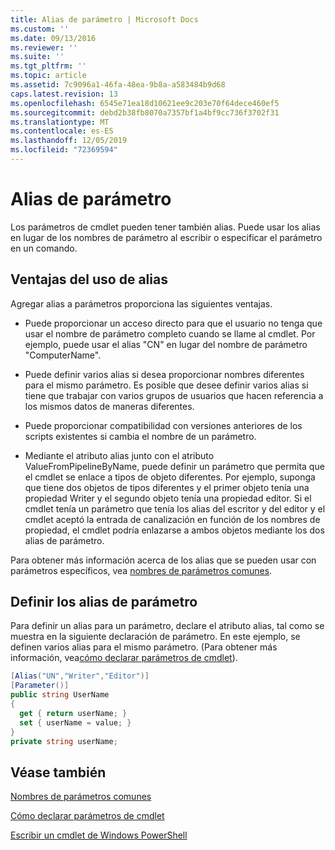 ```yaml
---
title: Alias de parámetro | Microsoft Docs
ms.custom: ''
ms.date: 09/13/2016
ms.reviewer: ''
ms.suite: ''
ms.tgt_pltfrm: ''
ms.topic: article
ms.assetid: 7c9096a1-46fa-48ea-9b8a-a583484b9d68
caps.latest.revision: 13
ms.openlocfilehash: 6545e71ea18d10621ee9c203e70f64dece460ef5
ms.sourcegitcommit: debd2b38fb8070a7357bf1a4bf9cc736f3702f31
ms.translationtype: MT
ms.contentlocale: es-ES
ms.lasthandoff: 12/05/2019
ms.locfileid: "72369594"
---
```

# <a name="parameter-aliases"></a>Alias de parámetro

Los parámetros de cmdlet pueden tener también alias. Puede usar los alias en lugar de los nombres de parámetro al escribir o especificar el parámetro en un comando.

## <a name="benefits-of-using-aliases"></a>Ventajas del uso de alias

Agregar alias a parámetros proporciona las siguientes ventajas.

- Puede proporcionar un acceso directo para que el usuario no tenga que usar el nombre de parámetro completo cuando se llame al cmdlet. Por ejemplo, puede usar el alias "CN" en lugar del nombre de parámetro "ComputerName".

- Puede definir varios alias si desea proporcionar nombres diferentes para el mismo parámetro. Es posible que desee definir varios alias si tiene que trabajar con varios grupos de usuarios que hacen referencia a los mismos datos de maneras diferentes.

- Puede proporcionar compatibilidad con versiones anteriores de los scripts existentes si cambia el nombre de un parámetro.

- Mediante el atributo alias junto con el atributo ValueFromPipelineByName, puede definir un parámetro que permita que el cmdlet se enlace a tipos de objeto diferentes. Por ejemplo, suponga que tiene dos objetos de tipos diferentes y el primer objeto tenía una propiedad Writer y el segundo objeto tenía una propiedad editor. Si el cmdlet tenía un parámetro que tenía los alias del escritor y del editor y el cmdlet aceptó la entrada de canalización en función de los nombres de propiedad, el cmdlet podría enlazarse a ambos objetos mediante los dos alias de parámetro.

Para obtener más información acerca de los alias que se pueden usar con parámetros específicos, vea [nombres de parámetros comunes](./common-parameter-names.md).

## <a name="defining-parameter-aliases"></a>Definir los alias de parámetro

Para definir un alias para un parámetro, declare el atributo alias, tal como se muestra en la siguiente declaración de parámetro. En este ejemplo, se definen varios alias para el mismo parámetro. (Para obtener más información, vea[cómo declarar parámetros de cmdlet](./how-to-declare-cmdlet-parameters.md)).

```csharp
[Alias("UN","Writer","Editor")]
[Parameter()]
public string UserName
{
  get { return userName; }
  set { userName = value; }
}
private string userName;
```

## <a name="see-also"></a>Véase también

[Nombres de parámetros comunes](./common-parameter-names.md)

[Cómo declarar parámetros de cmdlet](./how-to-declare-cmdlet-parameters.md)

[Escribir un cmdlet de Windows PowerShell](./writing-a-windows-powershell-cmdlet.md)
